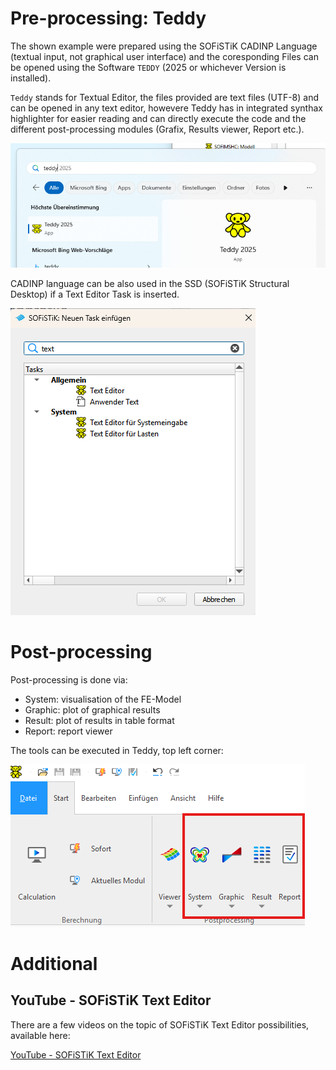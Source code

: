 
# Pre-processing: Teddy

The shown example were prepared using the SOFiSTiK CADINP Language (textual input, not graphical user interface) and the coresponding Files can be opened using the Software `TEDDY` (2025 or whichever Version is installed). 

`Teddy` stands for Textual Editor, the files provided are text files (UTF-8) and can be opened in any text editor, howevere Teddy has in integrated synthax highlighter for easier reading and can directly execute the code and the different post-processing modules (Grafix, Results viewer, Report etc.). 

![T-Beam_Teddy.png](Figures/T-Beam_Teddy.png)


CADINP language can be also used in the SSD (SOFiSTiK Structural Desktop) if a Text Editor Task is inserted.

![T-Beam_Teddy_SSD.png](Figures/T-Beam_Teddy_SSD.png)


# Post-processing 

Post-processing is done via:
- System: visualisation of the FE-Model
- Graphic: plot of graphical results
- Result: plot of results in table format
- Report: report viewer

The tools can be executed in Teddy, top left corner:

![Intro_Post-proc.png](Figures/Intro_Post-proc.png)


# Additional

## YouTube - SOFiSTiK Text Editor

There are a few videos on the topic of SOFiSTiK Text Editor possibilities, available here:

[YouTube - SOFiSTiK Text Editor](https://www.youtube.com/playlist?list=PL9q55sE0H9uPNl6kPXqu23LEmiqTVCsrQ)

